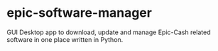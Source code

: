 # epic-software-manager
GUI Desktop app to download, update and manage Epic-Cash related software in one place written in Python.
